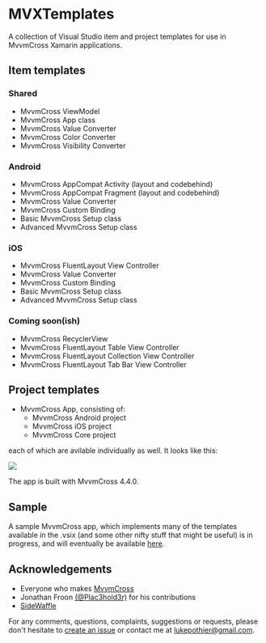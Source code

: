 MVXTemplates
======

A collection of Visual Studio item and project templates for use in MvvmCross Xamarin applications.

## Item templates

### Shared

* MvvmCross ViewModel
* MvvmCross App class
* MvvmCross Value Converter
* MvvmCross Color Converter
* MvvmCross Visibility Converter

### Android

* MvvmCross AppCompat Activity (layout and codebehind)
* MvvmCross AppCompat Fragment (layout and codebehind)
* MvvmCross Value Converter
* MvvmCross Custom Binding
* Basic MvvmCross Setup class
* Advanced MvvmCross Setup class

### iOS

* MvvmCross FluentLayout View Controller
* MvvmCross Value Converter
* MvvmCross Custom Binding
* Basic MvvmCross Setup class
* Advanced MvvmCross Setup class

### Coming soon(ish)

* MvvmCross RecyclerView
* MvvmCross FluentLayout Table View Controller
* MvvmCross FluentLayout Collection View Controller
* MvvmCross FluentLayout Tab Bar View Controller

## Project templates

* MvvmCross App, consisting of:
	* MvvmCross Android project
    * MvvmCross iOS project
    * MvvmCross Core project

each of which are avilable individually as well. It looks like this:

![](http://i.imgur.com/cByPv1J.png)

The app is built with MvvmCross 4.4.0.


## Sample

A sample MvvmCross app, which implements many of the templates available in the .vsix (and some other nifty stuff that might be useful) is in progress, and will eventually be available [here](https://github.com/lukepothier/MVXTemplates-Samples).

## Acknowledgements

* Everyone who makes [MvvmCross](https://github.com/mvvmcross/mvvmcross)
* Jonathan Froon [(@Plac3hold3r)](https://github.com/Plac3hold3r) for his contributions
* [SideWaffle](https://github.com/LigerShark/side-waffle)

For any comments, questions, complaints, suggestions or requests, please don't hesitate to [create an issue](https://github.com/lukepothier/MVXTemplates/issues/new) or contact me at [lukepothier@gmail.com](mailto:lukepothier@gmail.com).